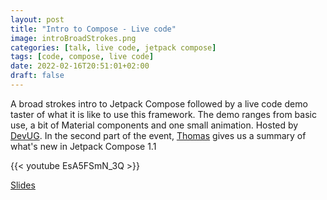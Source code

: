 ```yaml
---
layout: post
title: "Intro to Compose - Live code"
image: introBroadStrokes.png
categories: [talk, live code, jetpack compose]
tags: [code, compose, live code]
date: 2022-02-16T20:51:01+02:00
draft: false
---
```


A broad strokes intro to Jetpack Compose followed by a live code demo taster of what it is like to use this framework. The demo ranges from basic use, a bit of Material components and one small animation. Hosted by [DevUG](https://www.meetup.com/DeveloperUG/). In the second part of the event, [Thomas](https://twitter.com/tkuenneth) gives us a summary of what's new in Jetpack Compose 1.1  

{{< youtube EsA5FSmN_3Q >}}

[Slides](https://docs.google.com/presentation/d/1QfDTnRArUA1lW_13DNZyn7T4HV53FQjWStU6ygw_Zqk/edit?usp=sharing)